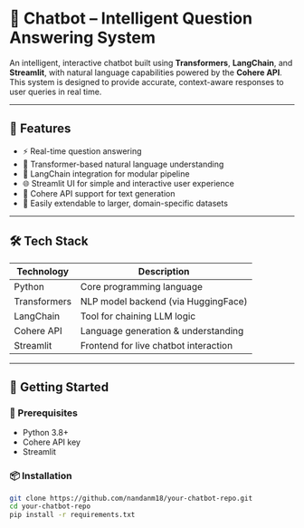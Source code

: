 # 💬 Chatbot – Intelligent Question Answering System

An intelligent, interactive chatbot built using **Transformers**, **LangChain**, and **Streamlit**, with natural language capabilities powered by the **Cohere API**. This system is designed to provide accurate, context-aware responses to user queries in real time.

---

## 🧠 Features

- ⚡️ Real-time question answering
- 🤖 Transformer-based natural language understanding
- 🔗 LangChain integration for modular pipeline
- 🌐 Streamlit UI for simple and interactive user experience
- 🧩 Cohere API support for text generation
- 🔧 Easily extendable to larger, domain-specific datasets

---

## 🛠️ Tech Stack

| Technology      | Description                               |
|------------------|-------------------------------------------|
| Python           | Core programming language                |
| Transformers     | NLP model backend (via HuggingFace)      |
| LangChain        | Tool for chaining LLM logic               |
| Cohere API       | Language generation & understanding       |
| Streamlit        | Frontend for live chatbot interaction     |

---

## 🚀 Getting Started

### 🔐 Prerequisites
- Python 3.8+
- Cohere API key
- Streamlit

### 📦 Installation

```bash
git clone https://github.com/nandanm18/your-chatbot-repo.git
cd your-chatbot-repo
pip install -r requirements.txt
